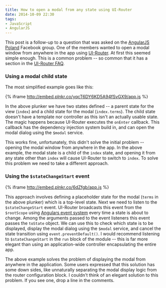 ```yaml
---
title: How to open a modal from any state using UI-Router
date: 2014-10-09 22:30
tags: 
- JavaScript
- AngularJS
---
```

This post is a follow-up to a question that was asked on the [AngularJS Poland][] Facebook group. One of the members wanted to open a modal window from anywhere in the app using [UI-Router][]. At first this seemed simple enough. This is a common problem -- so common that it has a section in the [UI-Router FAQ][]. 

### Using a modal child state

The most simplified example goes like this:

{% iframe http://embed.plnkr.co/yqcT6DY6KD5A94fSvGX9/app.js %}

In the above plunker we have two states defined -- a parent state for the view (`index`) and a child state for the modal (`index.terms`). The child state doesn't have a template nor controller as this isn't an actually usable state. The magic happens because UI-Router executes the `onEnter` callback. This callback has the dependency injection system build in, and can open the modal dialog using the `$modal` service.

This works fine, unfortunately, this didn't solve the initial problem -- opening the modal window from anywhere in the app. In the above example, the modal state is a child of the `index` state, and opening it from any state other than `index` will cause UI-Router to switch to `index`. To solve this problem we need to take a different approach.

### Using the `$stateChangeStart` event

{% iframe http://embed.plnkr.co/6dZfgb/app.js %}

This approach involves defining a placeholder state for the modal (`terms` in the above plunker) which is a top-level state. Next we need to listen to the `$stateChangeStart` event. UI-Router broadcasts this event from the `$rootScope` using [Angulars event system][] every time a state is about to change. Among the arguments passed to the event listeners this event passes the `toState` object. We can use this to check which state is to be displayed, display the modal dialog using the `$modal` service, and cancel the state transition using `event.preventDefault()`. I would recommend listening to `$stateChangeStart` in the `run` block of the module -- this is far more elegant than using an application-wide controller encapsulating the entire app.

The above example solves the problem of displaying the modal from anywhere in the application. Some users expressed that this solution has some down sides, like unnaturally separating the modal display logic from the router configuration block. I couldn't think of an elegant solution to this problem. If you see one, drop a line in the comments.

[AngularJS Poland]: 		https://www.facebook.com/groups/angularjs.polska/
[UI-Router]: 				https://github.com/angular-ui/ui-router
[UI-Router FAQ]: 			https://github.com/angular-ui/ui-router/wiki/Frequently-Asked-Questions#how-to-open-a-dialogmodal-at-a-certain-state
[Angulars event system]:	https://docs.angularjs.org/guide/scope#scope-events-propagation